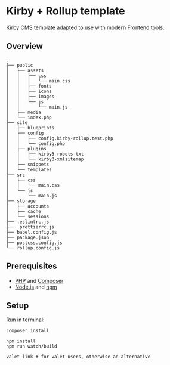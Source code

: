 # Kirby + Rollup template

Kirby CMS template adapted to use with modern Frontend tools.

## Overview

```
.
├── public
│   ├── assets
│   │   ├── css
│   │   │   └── main.css
│   │   ├── fonts
│   │   ├── icons
│   │   ├── images
│   │   └── js
│   │       └── main.js
│   ├── media
│   └── index.php
├── site
│   ├── blueprints
│   ├── config
│   │   ├── config.kirby-rollup.test.php
│   │   └── config.php
│   ├── plugins
│   │   ├── kirby3-robots-txt
│   │   └── kirby3-xmlsitemap
│   ├── snippets
│   └── templates
├── src
│   ├── css
│   │   └── main.css
│   └── js
│       └── main.js
├── storage
│   ├── accounts
│   ├── cache
│   └── sessions
├── .eslintrc.js
├── .prettierrc.js
├── babel.config.js
├── package.json
├── postcss.config.js
└── rollup.config.js
```

## Prerequisites

- [PHP](https://www.php.net) and [Composer](https://getcomposer.org)  
- [Node.js](https://nodejs.org/) and [npm](https://www.npmjs.com/)

## Setup

Run in terminal:
```shell
composer install

npm install
npm run watch/build

valet link # for valet users, otherwise an alternative
```

